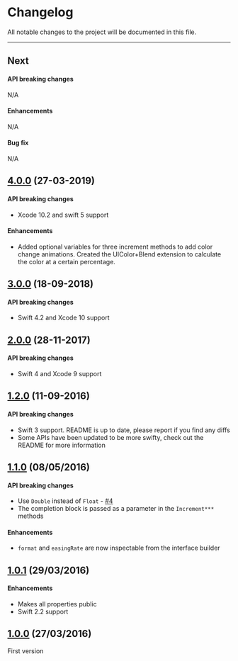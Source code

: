 # Changelog

All notable changes to the project will be documented in this file.

---

## Next

#### API breaking changes

N/A

#### Enhancements

N/A

#### Bug fix

N/A

## [4.0.0](https://github.com/tbaranes/IncrementableLabel/releases/tag/4.0.0) (27-03-2019)

#### API breaking changes

- Xcode 10.2 and swift 5 support

#### Enhancements

- Added optional variables for three increment methods to add color change animations. Created the UIColor+Blend extension to calculate the color at a certain percentage.

## [3.0.0](https://github.com/tbaranes/IncrementableLabel/releases/tag/3.0.0) (18-09-2018)

#### API breaking changes

- Swift 4.2 and Xcode 10 support

## [2.0.0](https://github.com/tbaranes/IncrementableLabel/releases/tag/2.0.0) (28-11-2017)

#### API breaking changes

- Swift 4 and Xcode 9 support

## [1.2.0](https://github.com/tbaranes/IncrementableLabel/releases/tag/1.2.0) (11-09-2016)

#### API breaking changes

- Swift 3 support. README is up to date, please report if you find any diffs
- Some APIs have been updated to be more swifty, check out the README for more information

## [1.1.0](https://github.com/tbaranes/IncrementableLabel/releases/tag/1.1.0) (08/05/2016)

#### API breaking changes

- Use `Double` instead of `Float` - [#4](https://github.com/recisio/IncrementableLabel/issues/4)
- The completion block is passed as a parameter in the `Increment***` methods

#### Enhancements

- `format` and `easingRate` are now inspectable from the interface builder

## [1.0.1](https://github.com/tbaranes/IncrementableLabel/releases/tag/1.0.1) (29/03/2016)

#### Enhancements

- Makes all properties public
- Swift 2.2 support

## [1.0.0](https://github.com/tbaranes/IncrementableLabel/releases/tag/1.0.0) (27/03/2016)

First version
